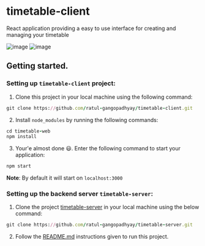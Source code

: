 # timetable-client

React application providing a easy to use interface for creating and managing your timetable

![image](https://user-images.githubusercontent.com/111196705/209922268-82a7dfa3-908f-4436-a84e-14f992db48a8.png)
![image](https://user-images.githubusercontent.com/111196705/209922584-3d7395c2-1314-4d6d-84d6-4df8ca41ae03.png)


## Getting started.

### Setting up `timetable-client` project:
1. Clone this project in your local machine using the following command:
```ruby
git clone https://github.com/ratul-gangopadhyay/timetable-client.git
```

2. Install `node_modules` by running the following commands:
```ruby
cd timetable-web
npm install
```
3. Your'e almost done 😃. Enter the following command to start your application:
```ruby
npm start
```
**Note**: By default it will start on `localhost:3000`

### Setting up the backend server `timetable-server`:
1. Clone the project [timetable-server](https://github.com/ratul-gangopadhyay/timetable-server) in your local machine using the below command:
```ruby
git clone https://github.com/ratul-gangopadhyay/timetable-server.git
```
2. Follow the [README.md](https://github.com/ratul-gangopadhyay/timetable-server/blob/master/README.md) instructions given to run this project.
